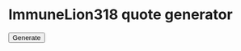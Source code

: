 # ImmuneLion318 quote generator

<button onclick="generate()">Generate</button>

<p id="quote"></p>

<script>
  function generate(){
    array = [
    "Imagine Linkvertise On Something Like This",
    "Any .Net Disassembler",
    "Can Easily View",
    "I Have A Lot Of Features",
    "We Want Money",
    "People Get Good Experience",
    "I Own My Own Executor",
    "I Friends With The Owner",
    "I Found You're Github",
    "You Do Realize I'm From Wrd?",
    "I Think That Code Is Pasted Tho",
    "For Small Key Sys",
    "This Is You're Github One Btw",
    "2 Linkvertise",
    "30 Seconds -> 3 Day Key",
    "Why You Have A Module Class",
    "Don't Specify Browser",
    "Or Should Atleast",
    "Bloxlink Make Me Wanna Die",
    "You == Not Smart",
    "Otherwise Don't Be Retarded About It",
    "Most Of The Time Executors Aren't The Reason",
    "You Are So Retarded",
    "It Genuinely Hurts",
    "Fluxus Is Also Detected",
    "Ah Yes So According To You Then",
    "Wrd Api == Fluxus Dumbass",
    "Don't Try And Act Smarter Lmao",
    "And Btw I Run Mod On Wrd And Have An Executor On Its Front Page",
    "Wrd Is A Community Not A Exploit",
    "Tell Me When You Can Do Better Than Me",
    "Might Be A Few Years",
    "Also Cringe Name Azula.cs Bet You Don't Even Know C# Basic's",
    "Wtf You Saying Wad For",
    "Its So Trash I've Made Money From Nihon And Got 180k Downloads",
    "You And Any Other Random Retard Who Dislikes Nihon",
    "But Again If You Ever Can Compete With Me In C# Lmk",
    "Otherwise Don't Talk Shit About Stuff You Can't Even Comprehend",
    "So Low I Bought A 300$ Oculus Quest 2",
    "And A 1k$ PC With The Money",
    "How About You Make Something Hire Tier Then",
    "I Honestly Don't Care",
     "Our Custom Dll Is In The Works We Haven't Released",
    "You Retarded Or Something",
    "You Want Me To Go Down A List Of Functions",
    "This Is Nihon's Custom Dll",
    "Try You're Hand At Making That Then",
    "Literally You Can't Even Get Close To A Print Sploit Let Alone Comprehend How Retarded You Are Acting To Someone Who Has Some Semblance Of What Their Doing",
    "Explain How To Make HookFunction",
    "Lol Totally This Is Hilarious",
    "Absolute Brainlets",
    "Wearedevs Is Where Pluto Was Posted Lmao",
    "This Man Said It Was A Virus",
    "I Just Done The Linkvertise And Posted His Full Download",
    "Obviously You've Never Heard Of Me I Won't Waste My Time With You",
    "You're Like Intimidation Tactics Or Whatever Won't Work I'll Avoid That Retard For Now",
    "Not Really Scared Just Don't Care",
    "Imagine Being Friends With ToString The Guy Banned From V3rm For Ratting",
    "Idc About You're Opinion",
    "Wasting Time Tryna Insult Me",
    "Cope Harder Crashes Only On Retards",
    "Not Counting Bit Lib And Drawing",
    "Enough To Run Some Pretty Good Shit",
    "A Lot Of People Make The Same Mistake When They Join",
    "I Wouldn't Use One If You Have No Features To Back Up One To Use",
    "And Then No One Hardly Ends Up Downloading Their Stuff Cause Its Just Generic Like The Rest",
    "Jump In For The Money I Learned Fast When I Joined You Can't Immediately Go For Money",
    "It Don't Work Like That, You Need To Have A Pretty Solid Executor Or Even A Custom Dll Before You Should Do Ads Cause Then There Is A Reason To Go Through The     Ad For It",
    "Even I Could Wrote Some Shit Better",
    "Its Autistic And I'm Not But You Appear To Be",
    "Mfer You Can't Even Spell How Old Are You Lmao",
    "When You're Not Retarded Lmk",
    "I Care Less Enjoy The Time You Wasted On That"
    ]
    var chosen = array[Math.floor(Math.random()*array.length)];
  
    document.getElementById("quote").innerHTML = chosen
  }
</script>

